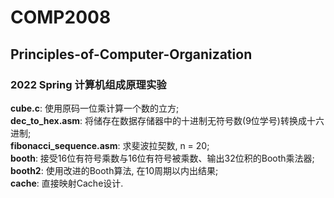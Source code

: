 # COMP2008
## Principles-of-Computer-Organization
### 2022 Spring 计算机组成原理实验
**cube.c**: 使用原码一位乘计算一个数的立方; <br />
**dec_to_hex.asm**: 将储存在数据存储器中的十进制无符号数(9位学号)转换成十六进制; <br />
**fibonacci_sequence.asm**: 求斐波拉契数, n = 20; <br />
**booth**: 接受16位有符号乘数与16位有符号被乘数、输出32位积的Booth乘法器; <br />
**booth2**: 使用改进的Booth算法, 在10周期以内出结果; <br />
**cache**: 直接映射Cache设计.
